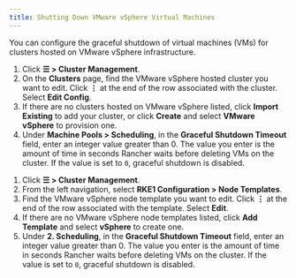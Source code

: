 ```yaml
---
title: Shutting Down VMware vSphere Virtual Machines 
---
```


<head>
  <link rel="canonical" href="https://ranchermanager.docs.rancher.com/how-to-guides/new-user-guides/launch-kubernetes-with-rancher/use-new-nodes-in-an-infra-provider/vsphere/shutdown-vmware-vsphere-vm"/>
</head>

You can configure the graceful shutdown of virtual machines (VMs) for  clusters hosted on VMware vSphere infrastructure.

<Tabs>
<TabItem value="RKE2/K3s">

1. Click **☰ > Cluster Management**.
1. On the **Clusters** page, find the VMware vSphere hosted cluster you want to edit. Click **⋮** at the end of the row associated with the cluster. Select **Edit Config**.
  1. If there are no clusters hosted on VMware vSphere listed, click **Import Existing** to add your cluster, or click **Create** and select **VMware vSphere** to provision one.
1. Under **Machine Pools > Scheduling**, in the **Graceful Shutdown Timeout** field, enter an integer value greater than 0. The value you enter is the amount of time in seconds Rancher waits before deleting VMs on the cluster. If the value is set to `0`, graceful shutdown is disabled.

</TabItem>
<TabItem value="RKE">

1. Click **☰ > Cluster Management**.
1. From the left navigation, select **RKE1 Configuration > Node Templates**.
1. Find the VMware vSphere node template you want to edit. Click **⋮** at the end of the row associated with the template. Select **Edit**.
  1. If there are no VMware vSphere node templates listed, click **Add Template** and select **vSphere** to create one.
1. Under **2. Scheduling**, in the **Graceful Shutdown Timeout** field, enter an integer value greater than 0. The value you enter is the amount of time in seconds Rancher waits before deleting VMs on the cluster. If the value is set to `0`, graceful shutdown is disabled.

</TabItem>
</Tabs>